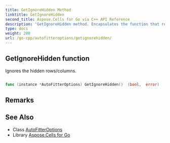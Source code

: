 ```yaml
---
title: GetIgnoreHidden Method 
linktitle: GetIgnoreHidden
second_title: Aspose.Cells for Go via C++ API Reference
description: 'GetIgnoreHidden method. Encapsulates the function that represents getignorehidden in Go.'
type: docs
weight: 200
url: /go-cpp/autofitteroptions/getignorehidden/
---
```


## GetIgnoreHidden function

Ignores the hidden rows/columns.

```go

func (instance *AutoFitterOptions) GetIgnoreHidden()  (bool,  error) 

```

## Remarks


## See Also

* Class [AutoFitterOptions](../)
* Library [Aspose.Cells for Go](../../)
